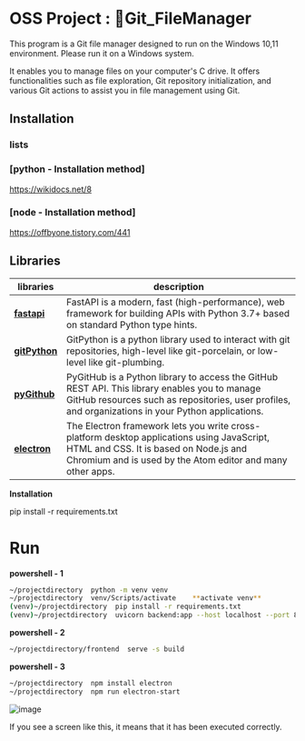 # OSS Project : 📁Git_FileManager

This program is a Git file manager designed to run on the Windows 10,11 environment. 
Please run it on a Windows system.

It enables you to manage files on your computer's C drive. 
It offers functionalities such as file exploration, Git repository initialization, and various Git actions to assist you in file management using Git.


## Installation

### lists

### [python - Installation method] 
https://wikidocs.net/8

### [node - Installation method] 
https://offbyone.tistory.com/441


 ## Libraries
 
 |libraries|description|
 |---|-----|
 |[**fastapi**](https://fastapi.tiangolo.com/ko/)|FastAPI is a modern, fast (high-performance), web framework for building APIs with Python 3.7+ based on standard Python type hints.|
 |[**gitPython**](https://gitpython.readthedocs.io/en/stable/)|GitPython is a python library used to interact with git repositories, high-level like git-porcelain, or low-level like git-plumbing.|
 |[**pyGithub**](https://github.com/PyGithub/PyGithub)|PyGitHub is a Python library to access the GitHub REST API. This library enables you to manage GitHub resources such as repositories, user profiles, and organizations in your Python applications.|
 |[**electron**](https://github.com/electron/electron)|The Electron framework lets you write cross-platform desktop applications using JavaScript, HTML and CSS. It is based on Node.js and Chromium and is used by the Atom editor and many other apps.|
 

**Installation**

pip install -r requirements.txt



# Run
**powershell - 1**
```bash
~/projectdirectory  python -m venv venv 
~/projectdirectory  venv/Scripts/activate    **activate venv**
(venv)~/projectdirectory  pip install -r requirements.txt
(venv)~/projectdirectory  uvicorn backend:app --host localhost --port 8000    ** after serve -s build**
```

**powershell - 2**
```bash
~/projectdirectory/frontend  serve -s build
```

**powershell - 3**
```bash
~/projectdirectory  npm install electron
~/projectdirectory  npm run electron-start
```




![image](https://github.com/Hyeple/Git_filemanager/assets/102994654/dbe7ad0a-b154-41d4-b6d7-9ba869c1f55d)

If you see a screen like this, it means that it has been executed correctly.
